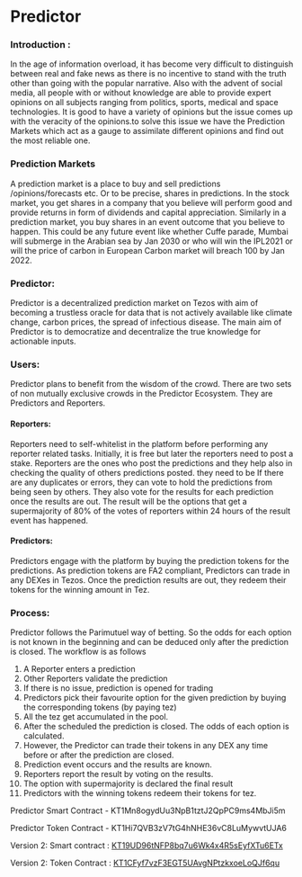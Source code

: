 # Predictor

### Introduction :

In the age of information overload, it has become very difficult to distinguish between real and fake news as there is no incentive to stand with the truth other than going with the popular narrative. Also with the advent of social media, all people with or without knowledge are able to provide expert opinions on all subjects ranging from politics, sports, medical and space technologies. It is good to have a variety of opinions but the issue comes up with the veracity of the opinions.to solve this issue we have the Prediction Markets which act as a gauge to assimilate different opinions and find out the most reliable one.

### Prediction Markets

A prediction market is a place to buy and sell predictions /opinions/forecasts etc. Or to be precise, shares in predictions. In the stock market, you get shares in a company that you believe will perform good and provide returns in form of dividends and capital appreciation. Similarly in a prediction market, you buy shares in an event outcome that you believe to happen. This could be any future event like whether Cuffe parade, Mumbai will submerge in the Arabian sea by Jan 2030 or who will win the IPL2021 or will the price of carbon in European Carbon market will breach 100 by Jan 2022.

### Predictor:

Predictor is a decentralized prediction market on Tezos with aim of becoming a trustless oracle for data that is not actively available like climate change, carbon prices, the spread of infectious disease. The main aim of Predictor is to democratize and decentralize the true knowledge for actionable inputs. 

### Users:

Predictor plans to benefit from the wisdom of the crowd. There are two sets of non mutually exclusive crowds in the Predictor Ecosystem. They are Predictors and Reporters.

#### Reporters: ####
  Reporters need to self-whitelist in the platform before performing any reporter related tasks. Initially, it is free but later the reporters need to post a stake. Reporters are the ones who post the predictions and they help also in checking the quality of others predictions posted. they need to be  If there are any duplicates or errors, they can vote to hold the predictions from being seen by others.  They also vote for the results for each prediction once the results are out. The result will be the options that get a supermajority of 80% of the votes of reporters within 24 hours of the result event has happened.

#### Predictors: ####
  Predictors engage with the platform by buying the prediction tokens for the predictions. As prediction tokens are FA2 compliant, Predictors can trade in any DEXes in Tezos. Once the prediction results are out, they redeem their tokens for the winning amount in Tez.

### Process:

Predictor follows the Parimutuel way of betting. So the odds for each option is not known in the beginning and can be deduced only after the prediction is closed. The workflow is as follows

1. A Reporter enters a prediction
2. Other Reporters validate the prediction 
3. If there is no issue, prediction is opened for trading
4. Predictors pick their favourite option for the given prediction by buying the corresponding tokens (by paying tez)
5. All the tez get accumulated in the pool.
6. After the scheduled the prediction is closed. The odds of each option is calculated. 
7. However, the Predictor can trade their tokens in any DEX any time before or after the prediction are closed.
8. Prediction event occurs and the results are known.
9. Reporters report the result by voting on the results. 
10. The option with supermajority is declared the final result
11. Predictors with the winning tokens redeem their tokens for tez.


Predictor Smart Contract - KT1Mn8ogydUu3NpB1tztJ2QpPC9ms4MbJi5m

Predictor Token Contract - KT1Hi7QVB3zV7tG4hNHE36vC8LuMywvtUJA6

Version 2: Smart contract : [KT19UD96tNFP8bq7u6Wk4x4R5sEyfXTu6ETx](https://smartpy.io/explorer.html?address=KT19UD96tNFP8bq7u6Wk4x4R5sEyfXTu6ETx)

Version 2: Token Contract : [KT1CFyf7vzF3EGT5UAvgNPtzkxoeLoQJf6qu](https://smartpy.io/explorer.html?address=KT1CFyf7vzF3EGT5UAvgNPtzkxoeLoQJf6qu)

